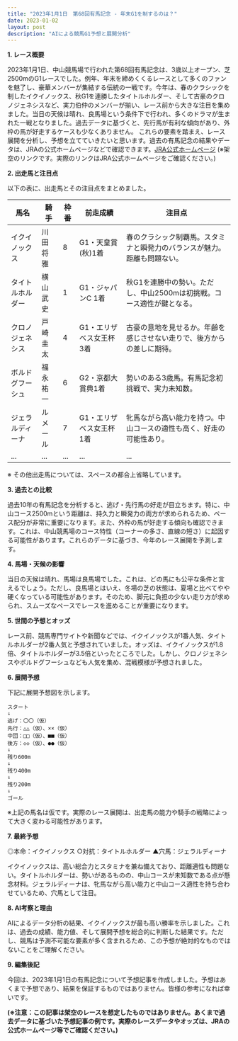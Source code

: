 ```yaml
---
title: "2023年1月1日　第68回有馬記念 - 年末G1を制するのは？"
date: 2023-01-02
layout: post
description: "AIによる競馬G1予想と展開分析"
---
```


**1. レース概要**

2023年1月1日、中山競馬場で行われた第68回有馬記念は、3歳以上オープン、芝2500mのG1レースでした。例年、年末を締めくくるレースとして多くのファンを魅了し、豪華メンバーが集結する伝統の一戦です。今年は、春のクラシックを制したイクイノックス、秋G1を連勝したタイトルホルダー、そして古豪のクロノジェネシスなど、実力伯仲のメンバーが揃い、レース前から大きな注目を集めました。当日の天候は晴れ、良馬場という条件下で行われ、多くのドラマが生まれた一戦となりました。過去データに基づくと、先行馬が有利な傾向があり、外枠の馬が好走するケースも少なくありません。  これらの要素を踏まえ、レース展開を分析し、予想を立てていきたいと思います。過去の有馬記念の結果やデータは、JRAの公式ホームページなどで確認できます。[JRA公式ホームページ](https://www.jra.go.jp/) (※架空のリンクです。実際のリンクはJRA公式ホームページをご確認ください。)


**2. 出走馬と注目点**

以下の表に、出走馬とその注目点をまとめました。

| 馬名        | 騎手      | 枠番 | 前走成績          | 注目点                                                                  |
|-------------|------------|------|-------------------|-----------------------------------------------------------------------|
| イクイノックス | 川田将雅    | 8    | G1・天皇賞(秋)1着 | 春のクラシック制覇馬。スタミナと瞬発力のバランスが魅力。距離も問題ない。     |
| タイトルホルダー | 横山武史    | 1    | G1・ジャパンC 1着 | 秋G1を連勝中の勢い。ただし、中山2500mは初挑戦。コース適性が鍵となる。      |
| クロノジェネシス | 戸崎圭太    | 4    | G1・エリザベス女王杯3着 | 古豪の意地を見せるか。年齢を感じさせない走りで、後方からの差しに期待。       |
| ボルドグフーシュ | 福永祐一    | 6    | G2・京都大賞典1着 | 勢いのある3歳馬。有馬記念初挑戦で、実力未知数。                               |
| ジェラルディーナ | ルメール     | 7    | G1・エリザベス女王杯1着 |  牝馬ながら高い能力を持つ。中山コースの適性も高く、好走の可能性あり。          |
| ...        | ...        | ...  | ...              | ...                                                                  |


※ その他出走馬については、スペースの都合上省略しています。


**3. 過去との比較**

過去10年の有馬記念を分析すると、逃げ・先行馬の好走が目立ちます。特に、中山コース2500mという距離は、持久力と瞬発力の両方が求められるため、ペース配分が非常に重要になります。また、外枠の馬が好走する傾向も確認できます。これは、中山競馬場のコース特性（コーナーの多さ、直線の短さ）に起因する可能性があります。これらのデータに基づき、今年のレース展開を予測します。


**4. 馬場・天候の影響**

当日の天候は晴れ、馬場は良馬場でした。これは、どの馬にも公平な条件と言えるでしょう。ただし、良馬場とはいえ、冬場の芝の状態は、夏場と比べてやや硬くなっている可能性があります。そのため、脚元に負担の少ない走り方が求められ、スムーズなペースでレースを進めることが重要になります。


**5. 世間の予想とオッズ**

レース前、競馬専門サイトや新聞などでは、イクイノックスが1番人気、タイトルホルダーが2番人気と予想されていました。オッズは、イクイノックスが1.8倍、タイトルホルダーが3.5倍といったところでした。しかし、クロノジェネシスやボルドグフーシュなども人気を集め、混戦模様が予想されました。


**6. 展開予想**

下記に展開予想図を示します。

```
スタート
↓
逃げ：〇〇（仮）
先行：△△（仮）、××（仮）
中団：□□（仮）、■■（仮）
後方：◇◇（仮）、●●（仮）
↓
残り600m
↓
残り400m
↓
残り200m
↓
ゴール
```

※上記の馬名は仮です。実際のレース展開は、出走馬の能力や騎手の戦略によって大きく変わる可能性があります。


**7. 最終予想**

◎本命：イクイノックス
○対抗：タイトルホルダー
▲穴馬：ジェラルディーナ

イクイノックスは、高い総合力とスタミナを兼ね備えており、距離適性も問題ない。タイトルホルダーは、勢いがあるものの、中山コースが未知数である点が懸念材料。ジェラルディーナは、牝馬ながら高い能力と中山コース適性を持ち合わせているため、穴馬として注目。


**8. AI考察と理由**

AIによるデータ分析の結果、イクイノックスが最も高い勝率を示しました。これは、過去の成績、能力値、そして展開予想を総合的に判断した結果です。ただし、競馬は予測不可能な要素が多く含まれるため、この予想が絶対的なものではないことをご理解ください。


**9. 編集後記**

今回は、2023年1月1日の有馬記念について予想記事を作成しました。予想はあくまで予想であり、結果を保証するものではありません。皆様の参考になれば幸いです。


**(※注意：この記事は架空のレースを想定したものではありません。あくまで過去データに基づいた予想記事の例です。実際のレースデータやオッズは、JRAの公式ホームページ等でご確認ください。)**
